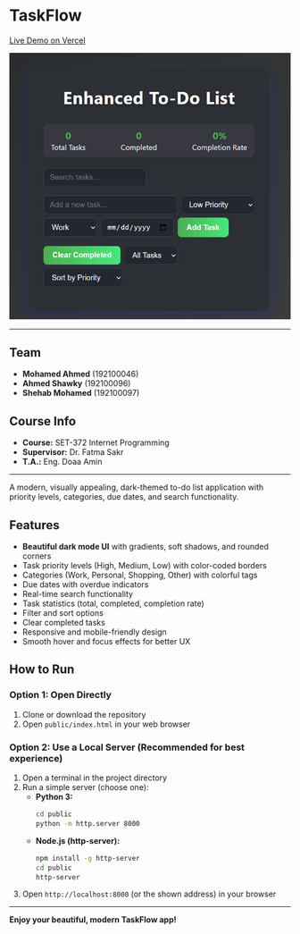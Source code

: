 # TaskFlow

[Live Demo on Vercel](https://to-do-list-ochre-beta.vercel.app/)

![App Screenshot](screenshot.png)

---

## Team
- **Mohamed Ahmed** (192100046)
- **Ahmed Shawky** (192100096)
- **Shehab Mohamed** (192100097)

## Course Info
- **Course:** SET-372 Internet Programming
- **Supervisor:** Dr. Fatma Sakr
- **T.A.:** Eng. Doaa Amin

---

A modern, visually appealing, dark-themed to-do list application with priority levels, categories, due dates, and search functionality.

## Features

- **Beautiful dark mode UI** with gradients, soft shadows, and rounded corners
- Task priority levels (High, Medium, Low) with color-coded borders
- Categories (Work, Personal, Shopping, Other) with colorful tags
- Due dates with overdue indicators
- Real-time search functionality
- Task statistics (total, completed, completion rate)
- Filter and sort options
- Clear completed tasks
- Responsive and mobile-friendly design
- Smooth hover and focus effects for better UX

## How to Run

### Option 1: Open Directly
1. Clone or download the repository
2. Open `public/index.html` in your web browser

### Option 2: Use a Local Server (Recommended for best experience)
1. Open a terminal in the project directory
2. Run a simple server (choose one):
   - **Python 3:**
     ```bash
     cd public
     python -m http.server 8000
     ```
   - **Node.js (http-server):**
     ```bash
     npm install -g http-server
     cd public
     http-server
     ```
3. Open `http://localhost:8000` (or the shown address) in your browser

---

**Enjoy your beautiful, modern TaskFlow app!** 